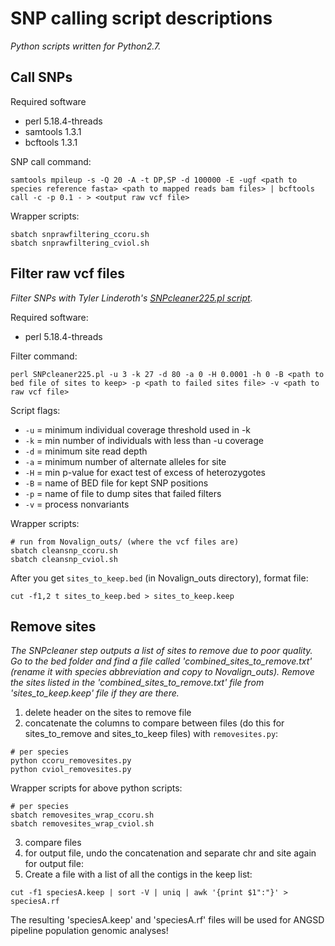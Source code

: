 # SNP calling script descriptions

*Python scripts written for Python2.7.*

## Call SNPs

Required software
- perl 5.18.4-threads
- samtools 1.3.1
- bcftools 1.3.1

SNP call command:
```
samtools mpileup -s -Q 20 -A -t DP,SP -d 100000 -E -ugf <path to species reference fasta> <path to mapped reads bam files> | bcftools call -c -p 0.1 - > <output raw vcf file>
```

Wrapper scripts:
```
sbatch snprawfiltering_ccoru.sh
sbatch snprawfiltering_cviol.sh
```

## Filter raw vcf files

*Filter SNPs with Tyler Linderoth's [SNPcleaner225.pl script](../CGRLScripts/SNPcleaner225.pl).*

Required software:
- perl 5.18.4-threads

Filter command:
```
perl SNPcleaner225.pl -u 3 -k 27 -d 80 -a 0 -H 0.0001 -h 0 -B <path to bed file of sites to keep> -p <path to failed sites file> -v <path to raw vcf file>

```

Script flags:
- `-u` = minimum individual coverage threshold used in -k
- `-k` = min number of individuals with less than -u coverage
- `-d` = minimum site read depth
- `-a` = minimum number of alternate alleles for site
- `-H` = min p-value for exact test of excess of heterozygotes
- `-B` = name of BED file for kept SNP positions
- `-p` = name of file to dump sites that failed filters
- `-v` = process nonvariants

Wrapper scripts:
```
# run from Novalign_outs/ (where the vcf files are)
sbatch cleansnp_ccoru.sh
sbatch cleansnp_cviol.sh
```

After you get `sites_to_keep.bed` (in Novalign_outs directory), format file:

`cut -f1,2 t sites_to_keep.bed > sites_to_keep.keep`

## Remove sites

*The SNPcleaner step outputs a list of sites to remove due to poor quality. Go to the bed folder and find a file called 'combined_sites_to_remove.txt' (rename it with species abbreviation and copy to Novalign_outs). Remove the sites listed in the 'combined_sites_to_remove.txt' file from 'sites_to_keep.keep' file if they are there.*

1. delete header on the sites to remove file
2. concatenate the columns to compare between files (do this for sites_to_remove and sites_to_keep files) with `removesites.py`:

```
# per species
python ccoru_removesites.py
python cviol_removesites.py
```

Wrapper scripts for above python scripts:
```
# per species
sbatch removesites_wrap_ccoru.sh
sbatch removesites_wrap_cviol.sh
```

3. compare files
4. for output file, undo the concatenation and separate chr and site again for output file:
5. Create a file with a list of all the contigs in the keep list:

`cut -f1 speciesA.keep | sort -V | uniq | awk '{print $1":"}' > speciesA.rf`

The resulting 'speciesA.keep' and 'speciesA.rf' files will be used for ANGSD pipeline population genomic analyses!
